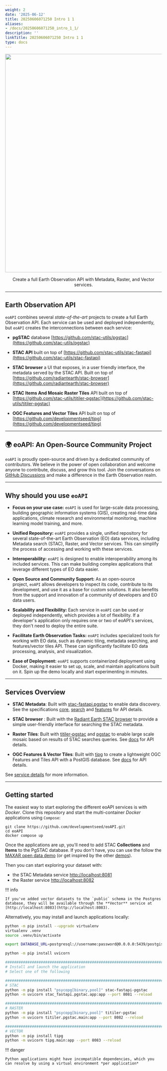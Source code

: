 ```yaml
---
weight: 2
date: '2025-06-12'
title: 20250606071250 Intro 1 1
aliases:
- /docs/20250606071250_intro_1_1/
description: ''
linkTitle: 20250606071250 Intro 1 1
type: docs
---
```


<p align="center">
  <img width="700" src="../img/eoAPI.png"/>
  <p align="center">Create a full Earth Observation API with Metadata, Raster, and Vector services.</p>
</p>


---

## **E**arth **O**bservation **API**

`eoAPI` combines several *state-of-the-art* projects to create a full Earth Observation API. Each service can be used and deployed independently, but `eoAPI` creates the interconnections between each service:

- **pgSTAC** database [https://github.com/stac-utils/pgstac](https://github.com/stac-utils/pgstac)

- **STAC API** built on top of [https://github.com/stac-utils/stac-fastapi](https://github.com/stac-utils/stac-fastapi)

- **STAC browser** a UI that exposes, in a user friendly interface, the metadata served by the STAC API. Built on top of [https://github.com/radiantearth/stac-browser](https://github.com/radiantearth/stac-browser)

- **STAC Items And Mosaic Raster Tiles** API built on top of [https://github.com/stac-utils/titiler-pgstac](https://github.com/stac-utils/titiler-pgstac)

- **OGC Features and Vector Tiles** API built on top of [https://github.com/developmentseed/tipg](https://github.com/developmentseed/tipg)

---

## 🌍 eoAPI: An Open-Source Community Project

`eoAPI` is proudly open-source and driven by a dedicated community of contributors. We believe in the power of open collaboration and welcome anyone to contribute, discuss, and grow this tool. Join the conversations on [GitHub Discussions](https://github.com/developmentseed/eoAPI/discussions) and make a difference in the Earth Observation realm.

---

## Why should you use `eoAPI`

- **Focus on your use case:** `eoAPI` is used for large-scale data processing, building geographic information systems (GIS), creating real-time data applications, climate research and environmental monitoring, machine learning model training, and more.

- **Unified Repository:** `eoAPI` provides a single, unified repository for several state-of-the-art Earth Observation (EO) data services, including Metadata search (STAC), Raster, and Vector services. This can simplify the process of accessing and working with these services.

- **Interoperability:** `eoAPI` is designed to enable interoperability among its included services. This can make building complex applications that leverage different types of EO data easier.

- **Open Source and Community Support:** As an open-source project, `eoAPI` allows developers to inspect its code, contribute to its development, and use it as a base for custom solutions. It also benefits from the support and innovation of a community of developers and EO data users.

- **Scalability and Flexibility:** Each service in `eoAPI` can be used or deployed independently, which provides a lot of flexibility. If a developer's application only requires one or two of eoAPI's services, they don't need to deploy the entire suite.

- **Facilitate Earth Observation Tasks:** `eoAPI` includes specialized tools for working with EO data, such as dynamic tiling, metadata searching, and features/vector tiles API. These can significantly facilitate EO data processing, analysis, and visualization.

- **Ease of Deployment:** `eoAPI` supports containerized deployment using Docker, making it easier to set up, scale, and maintain applications built on it. Spin up the demo locally and start experimenting in minutes.

---

## Services Overview

- **STAC Metadata**: Built with [stac-fastapi.pgstac](https://github.com/stac-utils/stac-fastapi) to enable data discovery. See the specifications [core](https://github.com/radiantearth/stac-api-spec/blob/v1.0.0/core/README.md), [search](https://github.com/radiantearth/stac-api-spec/blob/v1.0.0/item-search/README.md) and [features](https://github.com/radiantearth/stac-api-spec/blob/v1.0.0/ogcapi-features/README.md) for API details.

- **STAC browser** : Built with the [Radiant Earth STAC browser](https://github.com/radiantearth/stac-browser) to provide a simple user-friendly interface for searching the STAC metadata.

- **Raster Tiles**: Built with [titiler-pgstac](https://github.com/stac-utils/titiler-pgstac) and [pgstac](https://github.com/stac-utils/pgstac) to enable large scale mosaic based on results of STAC searches queries. See [docs](https://stac-utils.github.io/titiler-pgstac/0.8.0/mosaic_endpoints/) for API details.

- **OGC Features & Vector Tiles**: Built with [tipg](https://github.com/developmentseed/tipg) to create a lightweight OGC Features and Tiles API with a PostGIS database. See [docs](https://developmentseed.org/tipg/user_guide/endpoints/) for API details.


See [service details](./services.md) for more information.

---

## Getting started

The easiest way to start exploring the different eoAPI services is with *Docker*. Clone this repository and start the multi-container *Docker* applications using `Compose`:

```
git clone https://github.com/developmentseed/eoAPI.git
cd eoAPI
docker compose up
```

Once the applications are *up*, you'll need to add STAC **Collections** and **Items** to the PgSTAC database. If you don't have, you can use the follow the [MAXAR open data demo](https://github.com/vincentsarago/MAXAR_opendata_to_pgstac) (or get inspired by the other [demos](https://github.com/developmentseed/eoAPI/tree/main/demo)).


Then you can start exploring your dataset with:

  - the STAC Metadata service [http://localhost:8081](http://localhost:8081)
  - the Raster service [http://localhost:8082](http://localhost:8082)

!!! info

    If you've added vector datasets to the `public` schema in the Postgres database, they will be available through the **Vector** service at [http://localhost:8083](http://localhost:8083).

Alternatively, you may install and launch applications locally:

```sh
python -m pip install --upgrade virtualenv
virtualenv .venv
source .venv/bin/activate

export DATABASE_URL=postgresql://username:password@0.0.0.0:5439/postgis  # Connect to the database of your choice

python -m pip install uvicorn

###############################################################################
# Install and launch the application
# Select one of the following

###############################################################################
# STAC
python -m pip install "psycopg[binary,pool]" stac-fastapi-pgstac
python -m uvicorn stac_fastapi.pgstac.app:app --port 8081 --reload

###############################################################################
# RASTER
python -m pip install "psycopg[binary,pool]" titiler-pgstac
python -m uvicorn titiler.pgstac.main:app --port 8082 --reload

###############################################################################
# VECTOR
python -m pip install tipg
python -m uvicorn tipg.main:app --port 8083 --reload
```

!!! danger

    Python applications might have incompatible dependencies, which you can resolve by using a virtual environment *per application*

